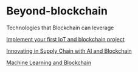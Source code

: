 # Beyond-blockchain
Technologies that Blockchain can leverage

[Implement your first IoT and blockchain project](https://www.ibm.com/internet-of-things/trending/blockchain)

[Innovating in Supply Chain with AI and Blockchain](https://www.ibm.com/blogs/watson-customer-engagement/2018/12/12/innovating-in-supply-chain-with-ai-and-blockchain/)

[Machine Learning and Blockchain](https://medium.com/@Intersog/what-happens-when-you-combine-blockchain-and-machine-learning-2afafc9654d2)

